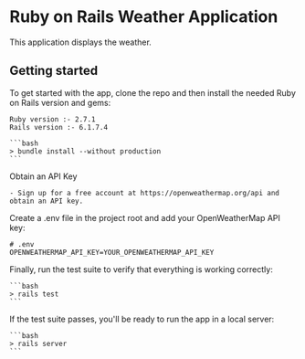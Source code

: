 # Ruby on Rails Weather Application

This application displays the weather.

## Getting started

To get started with the app, clone the repo and then install the needed Ruby on Rails version and gems:

    Ruby version :- 2.7.1
    Rails version :- 6.1.7.4

    ```bash
    > bundle install --without production
    ```

Obtain an API Key
    
    - Sign up for a free account at https://openweathermap.org/api and obtain an API key.


Create a .env file in the project root and add your OpenWeatherMap API key:
    
    # .env
    OPENWEATHERMAP_API_KEY=YOUR_OPENWEATHERMAP_API_KEY


Finally, run the test suite to verify that everything is working correctly:

    ```bash
    > rails test
    ```

If the test suite passes, you'll be ready to run the app in a local server:

    ```bash
    > rails server
    ```